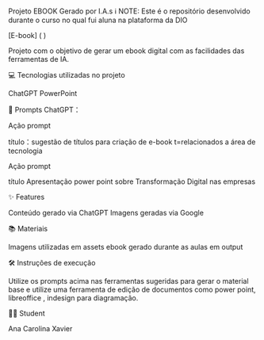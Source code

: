Projeto EBOOK Gerado por I.A.s
ℹ️ NOTE: Este é o repositório desenvolvido durante o curso no qual fui aluna na plataforma da DIO

[E-book] ( )

Projeto com o objetivo de gerar um ebook digital com as facilidades das ferramentas de IA. 

💻 Tecnologias utilizadas no projeto

ChatGPT
PowerPoint

🧠 Prompts
ChatGPT：

Ação	prompt

título：sugestão de títulos para criação de e-book t=relacionados a área de tecnologia

Ação	prompt

título	Apresentação power point sobre Transformação Digital nas empresas


✨ Features

Conteúdo gerado via ChatGPT
Imagens geradas via Google

📚 Materiais

Imagens utilizadas em assets
ebook gerado durante as aulas em output

🛠️ Instruções de execução

Utilize os prompts acima nas ferramentas sugeridas para gerar o material base e utilize uma ferramenta de edição de documentos como power point, libreoffice , indesign para diagramação.

👨‍💻 Student


   Ana Carolina Xavier
  
    



